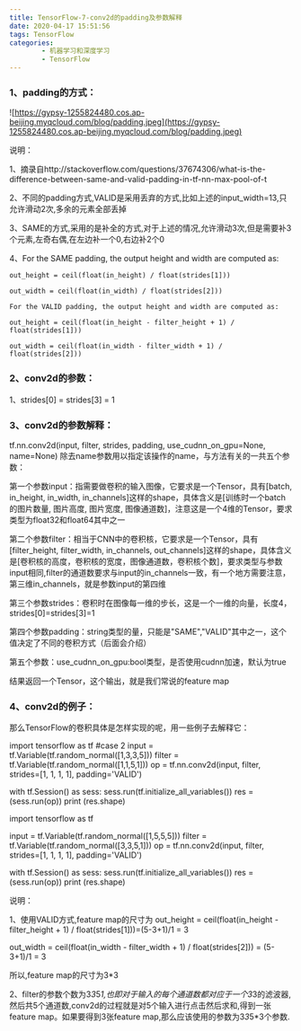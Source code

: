```yaml
---
title: TensorFlow-7-conv2d的padding及参数解释
date: 2020-04-17 15:51:56
tags: TensorFlow
categories:
        - 机器学习和深度学习
        - TensorFlow
---
```

### 1、padding的方式：
![https://gypsy-1255824480.cos.ap-beijing.myqcloud.com/blog/padding.jpeg](https://gypsy-1255824480.cos.ap-beijing.myqcloud.com/blog/padding.jpeg)

说明：

1、摘录自http://stackoverflow.com/questions/37674306/what-is-the-difference-between-same-and-valid-padding-in-tf-nn-max-pool-of-t

2、不同的padding方式,VALID是采用丢弃的方式,比如上述的input_width=13,只允许滑动2次,多余的元素全部丢掉

3、SAME的方式,采用的是补全的方式,对于上述的情况,允许滑动3次,但是需要补3个元素,左奇右偶,在左边补一个0,右边补2个0

4、For the SAME padding, the output height and width are computed as:


    out_height = ceil(float(in_height) / float(strides[1]))

    out_width = ceil(float(in_width) / float(strides[2]))

    For the VALID padding, the output height and width are computed as:

    out_height = ceil(float(in_height - filter_height + 1) / float(strides[1]))

    out_width = ceil(float(in_width - filter_width + 1) / float(strides[2]))

### 2、conv2d的参数：

 

1、strides[0] = strides[3] = 1

### 3、conv2d的参数解释：

tf.nn.conv2d(input, filter, strides, padding, use_cudnn_on_gpu=None, name=None)
除去name参数用以指定该操作的name，与方法有关的一共五个参数：


第一个参数input：指需要做卷积的输入图像，它要求是一个Tensor，具有[batch, in_height, in_width, in_channels]这样的shape，具体含义是[训练时一个batch的图片数量, 图片高度, 图片宽度, 图像通道数]，注意这是一个4维的Tensor，要求类型为float32和float64其中之一

第二个参数filter：相当于CNN中的卷积核，它要求是一个Tensor，具有[filter_height, filter_width, in_channels, out_channels]这样的shape，具体含义是[卷积核的高度，卷积核的宽度，图像通道数，卷积核个数]，要求类型与参数input相同,filter的通道数要求与input的in_channels一致，有一个地方需要注意，第三维in_channels，就是参数input的第四维

第三个参数strides：卷积时在图像每一维的步长，这是一个一维的向量，长度4，strides[0]=strides[3]=1

第四个参数padding：string类型的量，只能是"SAME","VALID"其中之一，这个值决定了不同的卷积方式（后面会介绍）

第五个参数：use_cudnn_on_gpu:bool类型，是否使用cudnn加速，默认为true

结果返回一个Tensor，这个输出，就是我们常说的feature map

### 4、conv2d的例子：

那么TensorFlow的卷积具体是怎样实现的呢，用一些例子去解释它：

import tensorflow as tf
#case 2
input = tf.Variable(tf.random_normal([1,3,3,5]))
filter = tf.Variable(tf.random_normal([1,1,5,1]))
op = tf.nn.conv2d(input, filter, strides=[1, 1, 1, 1], padding='VALID')

with tf.Session() as sess:
sess.run(tf.initialize_all_variables())
res = (sess.run(op))
print (res.shape)

import tensorflow as tf

input = tf.Variable(tf.random_normal([1,5,5,5]))
filter = tf.Variable(tf.random_normal([3,3,5,1]))
op = tf.nn.conv2d(input, filter, strides=[1, 1, 1, 1], padding='VALID')

with tf.Session() as sess:
sess.run(tf.initialize_all_variables())
res = (sess.run(op))
print (res.shape)


说明：


1、使用VALID方式,feature map的尺寸为
out_height = ceil(float(in_height - filter_height + 1) / float(strides[1]))=(5-3+1)/1 = 3

out_width = ceil(float(in_width - filter_width + 1) / float(strides[2])) = (5-3+1)/1 = 3

所以,feature map的尺寸为3*3

2、filter的参数个数为3*3*5*1,也即对于输入的每个通道数都对应于一个3*3的滤波器,然后共5个通道数,conv2d的过程就是对5个输入进行点击然后求和,得到一张feature map。如果要得到3张feature map,那么应该使用的参数为3*3*5*3个参数.
